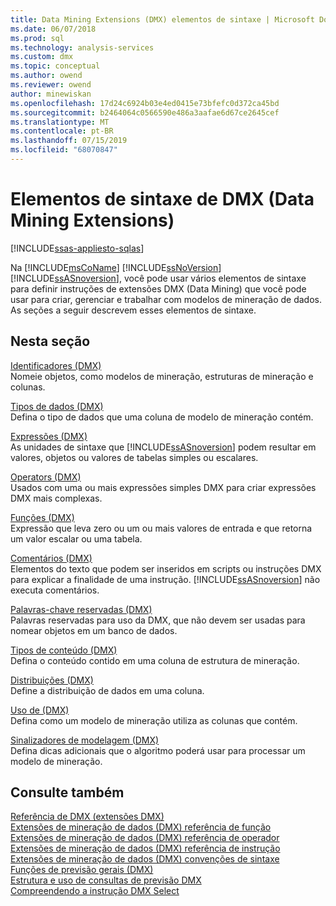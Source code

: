 ```yaml
---
title: Data Mining Extensions (DMX) elementos de sintaxe | Microsoft Docs
ms.date: 06/07/2018
ms.prod: sql
ms.technology: analysis-services
ms.custom: dmx
ms.topic: conceptual
ms.author: owend
ms.reviewer: owend
author: minewiskan
ms.openlocfilehash: 17d24c6924b03e4ed0415e73bfefc0d372ca45bd
ms.sourcegitcommit: b2464064c0566590e486a3aafae6d67ce2645cef
ms.translationtype: MT
ms.contentlocale: pt-BR
ms.lasthandoff: 07/15/2019
ms.locfileid: "68070847"
---
```

# <a name="data-mining-extensions-dmx-syntax-elements"></a>Elementos de sintaxe de DMX (Data Mining Extensions)
[!INCLUDE[ssas-appliesto-sqlas](../includes/ssas-appliesto-sqlas.md)]

  Na [!INCLUDE[msCoName](../includes/msconame-md.md)] [!INCLUDE[ssNoVersion](../includes/ssnoversion-md.md)] [!INCLUDE[ssASnoversion](../includes/ssasnoversion-md.md)], você pode usar vários elementos de sintaxe para definir instruções de extensões DMX (Data Mining) que você pode usar para criar, gerenciar e trabalhar com modelos de mineração de dados. As seções a seguir descrevem esses elementos de sintaxe.  
  
## <a name="in-this-section"></a>Nesta seção  
 [Identificadores &#40;DMX&#41;](../dmx/identifiers-dmx.md)  
 Nomeie objetos, como modelos de mineração, estruturas de mineração e colunas.  
  
 [Tipos de dados &#40;DMX&#41;](../dmx/data-types-dmx.md)  
 Defina o tipo de dados que uma coluna de modelo de mineração contém.  
  
 [Expressões &#40;DMX&#41;](../dmx/expressions-dmx.md)  
 As unidades de sintaxe que [!INCLUDE[ssASnoversion](../includes/ssasnoversion-md.md)] podem resultar em valores, objetos ou valores de tabelas simples ou escalares.  
  
 [Operators &#40;DMX&#41;](../dmx/operators-dmx.md)  
 Usados com uma ou mais expressões simples DMX para criar expressões DMX mais complexas.  
  
 [Funções &#40;DMX&#41;](../dmx/functions-dmx.md)  
 Expressão que leva zero ou um ou mais valores de entrada e que retorna um valor escalar ou uma tabela.  
  
 [Comentários &#40;DMX&#41;](../dmx/comments-dmx.md)  
 Elementos do texto que podem ser inseridos em scripts ou instruções DMX para explicar a finalidade de uma instrução. [!INCLUDE[ssASnoversion](../includes/ssasnoversion-md.md)] não executa comentários.  
  
 [Palavras-chave reservadas &#40;DMX&#41;](../dmx/reserved-keywords-dmx.md)  
 Palavras reservadas para uso da DMX, que não devem ser usadas para nomear objetos em um banco de dados.  
  
 [Tipos de conteúdo &#40;DMX&#41;](../dmx/content-types-dmx.md)  
 Defina o conteúdo contido em uma coluna de estrutura de mineração.  
  
 [Distribuições &#40;DMX&#41;](../dmx/distributions-dmx.md)  
 Define a distribuição de dados em uma coluna.  
  
 [Uso de &#40;DMX&#41;](../dmx/usage-dmx.md)  
 Defina como um modelo de mineração utiliza as colunas que contém.  
  
 [Sinalizadores de modelagem &#40;DMX&#41;](../dmx/modeling-flags-dmx.md)  
 Defina dicas adicionais que o algoritmo poderá usar para processar um modelo de mineração.  
  
## <a name="see-also"></a>Consulte também  
 [Referência de DMX &#40;extensões DMX&#41;](../dmx/data-mining-extensions-dmx-reference.md)   
 [Extensões de mineração de dados &#40;DMX&#41; referência de função](../dmx/data-mining-extensions-dmx-function-reference.md)   
 [Extensões de mineração de dados &#40;DMX&#41; referência de operador](../dmx/data-mining-extensions-dmx-operator-reference.md)   
 [Extensões de mineração de dados &#40;DMX&#41; referência de instrução](../dmx/data-mining-extensions-dmx-statements.md)   
 [Extensões de mineração de dados &#40;DMX&#41; convenções de sintaxe](../dmx/data-mining-extensions-dmx-syntax-conventions.md)   
 [Funções de previsão gerais &#40;DMX&#41;](../dmx/general-prediction-functions-dmx.md)   
 [Estrutura e uso de consultas de previsão DMX](../dmx/structure-and-usage-of-dmx-prediction-queries.md)   
 [Compreendendo a instrução DMX Select](../dmx/understanding-the-dmx-select-statement.md)  
  
  
